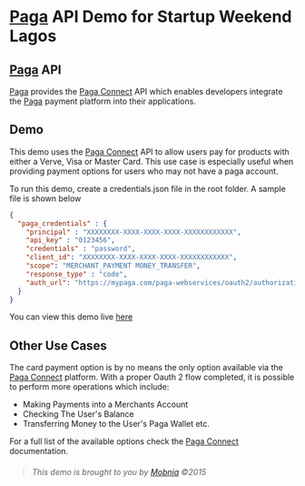 # [Paga] API Demo for Startup Weekend Lagos

## [Paga] API
[Paga] provides the [Paga Connect] API which enables developers integrate the [Paga] payment platform into their applications.

## Demo
This demo uses the [Paga Connect] API to allow users pay for products with either a Verve, Visa or Master Card.
This use case is especially useful when providing payment options for users who may not have a paga account.

To run this demo, create a credentials.json file in the root folder. A sample file is shown below
```json
{
  "paga_credentials" : {
    "principal" : "XXXXXXXX-XXXX-XXXX-XXXX-XXXXXXXXXXXX",
    "api_key" : "0123456",
    "credentials" : "password",
    "client_id": "XXXXXXXX-XXXX-XXXX-XXXX-XXXXXXXXXXXX",
    "scope": "MERCHANT_PAYMENT MONEY_TRANSFER",
    "response_type" : "code",
    "auth_url": "https://mypaga.com/paga-webservices/oauth2/authorization/"
  }
}
```

You can view this demo live [here](http://paga-demo.mobnia.com "Paga API Demo")

## Other Use Cases
The card payment option is by no means the only option available via the [Paga Connect] platform.
With a proper Oauth 2 flow completed, it is possible to perform more operations which include:
 * Making Payments into a Merchants Account
 * Checking The User's Balance
 * Transferring Money to the User's Paga Wallet
etc.

For a full list of the available options check the  [Paga Connect] documentation.

> ###### This demo is brought to you by [Mobnia] &copy;2015



[Paga]: http://www.mypaga.com "Paga"
[Paga Connect]: https://mypaga.atlassian.net/wiki/display/PagaConnect/Paga+Connect "Paga Connect"
[Mobnia]: http://www.mobnia.com "Mobnia"